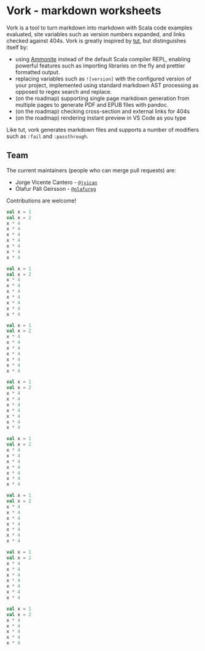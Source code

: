 # Vork - markdown worksheets

Vork is a tool to turn markdown into markdown with Scala code examples evaluated, site variables such as version numbers expanded, and links checked against 404s.
Vork is greatly inspired by [tut](https://github.com/tpolecat/tut), but distinguishes itself by:

* using [Ammonite](http://ammonite.io/) instead of the default Scala compiler REPL, enabling powerful features such as importing libraries on the fly and prettier formatted output.
* replacing variables such as `![version]` with the configured version of your project, implemented using standard markdown AST processing as opposed to regex search and replace.
* (on the roadmap) supporting single page markdown generation from multiple pages to generate PDF and EPUB files with pandoc.
* (on the roadmap) checking cross-section and external links for 404s
* (on the roadmap) rendering instant preview in VS Code as you type

Like tut, vork generates markdown files and supports a number of modifiers such as `:fail` and `:passthrough`.

## Team

The current maintainers (people who can merge pull requests) are:

* Jorge Vicente Cantero - [`@jvican`](https://github.com/jvican)
* Ólafur Páll Geirsson - [`@olafurpg`](https://github.com/olafurpg)

Contributions are welcome!


```scala vork
val x = 1
val x = 2
x * 4
x * 4
x * 4
x * 4
x * 4
x * 4
x * 4
```
```scala vork
val x = 1
val x = 2
x * 4
x * 4
x * 4
x * 4
x * 4
x * 4
x * 4
```
```scala vork
val x = 1
val x = 2
x * 4
x * 4
x * 4
x * 4
x * 4
x * 4
x * 4
```
```scala vork
val x = 1
val x = 2
x * 4
x * 4
x * 4
x * 4
x * 4
x * 4
x * 4
```
```scala vork
val x = 1
val x = 2
x * 4
x * 4
x * 4
x * 4
x * 4
x * 4
x * 4
```
```scala vork
val x = 1
val x = 2
x * 4
x * 4
x * 4
x * 4
x * 4
x * 4
x * 4
```
```scala vork
val x = 1
val x = 2
x * 4
x * 4
x * 4
x * 4
x * 4
x * 4
x * 4
```
```scala vork
val x = 1
val x = 2
x * 4
x * 4
x * 4
x * 4
x * 4
```